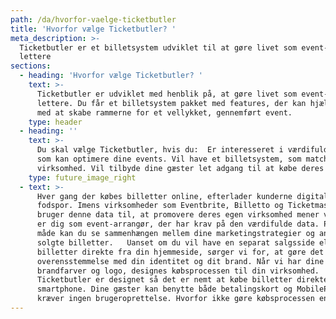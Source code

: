 ```yaml
---
path: /da/hvorfor-vaelge-ticketbutler
title: 'Hvorfor vælge Ticketbutler? '
meta_description: >-
  Ticketbutler er et billetsystem udviklet til at gøre livet som event-arrangør
  lettere
sections:
  - heading: 'Hvorfor vælge Ticketbutler? '
    text: >-
      Ticketbutler er udviklet med henblik på, at gøre livet som event-arrangør
      lettere. Du får et billetsystem pakket med features, der kan hjælpe dig
      med at skabe rammerne for et vellykket, gennemført event.
    type: header
  - heading: ''
    text: >-
      Du skal vælge Ticketbutler, hvis du:  Er interesseret i værdifuld data,
      som kan optimere dine events. Vil have et billetsystem, som matcher din
      virksomhed. Vil tilbyde dine gæster let adgang til at købe deres billetter
    type: future_image_right
  - text: >-
      Hver gang der købes billetter online, efterlader kunderne digitale
      fodspor. Imens virksomheder som Eventbrite, Billetto og Ticketmaster
      bruger denne data til, at promovere deres egen virksomhed mener vi, at det
      er dig som event-arrangør, der har krav på den værdifulde data. På den
      måde kan du se sammenhængen mellem dine marketingstrategier og antallet af
      solgte billetter.   Uanset om du vil have en separat salgsside eller sælge
      billetter direkte fra din hjemmeside, sørger vi for, at gøre det i
      overensstemmelse med din identitet og dit brand. Når vi har dine
      brandfarver og logo, designes købsprocessen til din virksomhed.  
      Ticketbutler er designet så det er nemt at købe billetter direkte fra en
      smartphone. Dine gæster kan benytte både betalingskort og MobilePay, og vi
      kræver ingen brugeroprettelse. Hvorfor ikke gøre købsprocessen enkelt?
---
```


